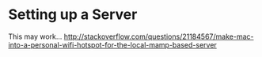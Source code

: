 # Setting up a Server

This may work...
http://stackoverflow.com/questions/21184567/make-mac-into-a-personal-wifi-hotspot-for-the-local-mamp-based-server
